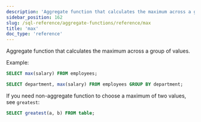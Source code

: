 ```yaml
---
description: 'Aggregate function that calculates the maximum across a group of values.'
sidebar_position: 162
slug: /sql-reference/aggregate-functions/reference/max
title: 'max'
doc_type: 'reference'
---
```


Aggregate function that calculates the maximum across a group of values.

Example:

```sql
SELECT max(salary) FROM employees;
```

```sql
SELECT department, max(salary) FROM employees GROUP BY department;
```

If you need non-aggregate function to choose a maximum of two values, see `greatest`:

```sql
SELECT greatest(a, b) FROM table;
```
